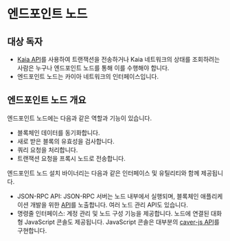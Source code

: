 # 엔드포인트 노드

## 대상 독자 <a id="intended-audience"></a>

- [Kaia API](../../references/json-rpc/klay/account-created)를 사용하여 트랜잭션을 전송하거나 Kaia 네트워크의 상태를 조회하려는 사람은 누구나 엔드포인트 노드를 통해 이를 수행해야 합니다.
- 엔드포인트 노드는 카이아 네트워크의 인터페이스입니다.

## 엔드포인트 노드 개요 <a id="endpoint-node-overview"></a>

엔드포인트 노드에는 다음과 같은 역할과 기능이 있습니다.

- 블록체인 데이터를 동기화합니다.
- 새로 받은 블록의 유효성을 검사합니다.
- 쿼리 요청을 처리합니다.
- 트랜잭션 요청을 프록시 노드로 전송합니다.

엔드포인트 노드 설치 바이너리는 다음과 같은 인터페이스 및 유틸리티와 함께 제공됩니다.

- JSON-RPC API: JSON-RPC 서버는 노드 내부에서 실행되며, 블록체인 애플리케이션 개발을 위한 [API](../../references/json-rpc/klay/account-created)를 노출합니다. 여러 노드 관리 API도 있습니다.
- 명령줄 인터페이스: 계정 관리 및 노드 구성 기능을 제공합니다. 노드에 연결된 대화형 JavaScript 콘솔도 제공됩니다. JavaScript 콘솔은 대부분의 [caver-js API](../../references/sdk/caver-js/caver-js.md)를 구현합니다.
